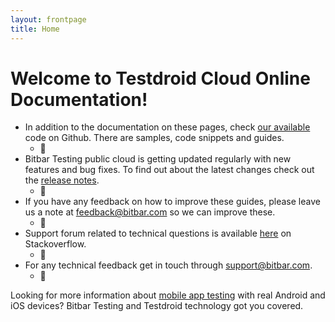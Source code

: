 ```yaml
---
layout: frontpage
title: Home
---
```



# Welcome to Testdroid Cloud Online Documentation!

- In addition to the documentation on these pages, check [our available](https://github.com/bitbar/testdroid-samples/) code on	Github. There are samples, code snippets and guides.
	- &#xf113;
- Bitbar Testing public cloud is getting updated regularly with new features and bug fixes. To find out about the latest changes check out the [release notes]({{site.github.url}}/products/testdroid-releases/).
	- &#xf021;
- If you have any feedback on how to improve these guides, please leave	us a note at <feedback@bitbar.com> so we can improve these.
	- &#xf003;
- Support forum related to technical questions is available [here](http://stackoverflow.com/questions/tagged/testdroid) on Stackoverflow.
	- &#xf16c;
- For any technical feedback get in touch through <support@bitbar.com>.
	- &#xf003;

<div class="fp-para-frame" style="background-image: url('{{ site.github.url }}/assets/testdroid-blur.jpg'); background-size: cover;">
<div>
	<p>Looking for more information about <a href="http://bitbar.com/testing/">mobile app testing</a> with real Android and iOS devices? Bitbar Testing and Testdroid technology got you covered.</p>
</div>
</div>